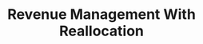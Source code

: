 ---
layout: pdf
pdf: /files/RevenueManagementWithReallocation.pdf
permalink: /RevenueManagementWithReallocation/
redirect_from: 
  - /jmp/
  - /JMP/

title: Revenue Management With Reallocation

seo_title: Revenue Management With Reallocation

header:
  og_image: /assets/images/ChangeInCSByChangeInProfits.png
  teaser: /assets/images/ChangeInCSByChangeInProfits.png
---
